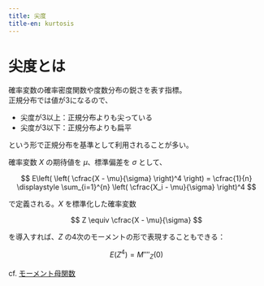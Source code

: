 ```yaml
---
title: 尖度
title-en: kurtosis
---
```


# 尖度とは

確率変数の確率密度関数や度数分布の鋭さを表す指標。  
正規分布では値が3になるので、
- 尖度が3以上：正規分布よりも尖っている
- 尖度が3以下：正規分布よりも扁平

という形で正規分布を基準として利用されることが多い。

確率変数 $X$ の期待値を $\mu$、標準偏差を $\sigma$ として、

$$
E\left( \left( \cfrac{X - \mu}{\sigma} \right)^4 \right) =
\cfrac{1}{n} \displaystyle \sum_{i=1}^{n} \left( \cfrac{X_i - \mu}{\sigma} \right)^4
$$

で定義される。$X$ を標準化した確率変数

$$
Z \equiv \cfrac{X - \mu}{\sigma}
$$

を導入すれば、$Z$ の4次のモーメントの形で表現することもできる：

$$
E(Z^4) = M''''_Z(0)
$$

cf. [モーメント母関数](moment-generating-function.md)
